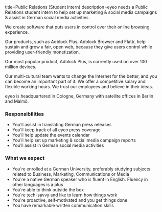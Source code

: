 title=Public Relations (Student Intern)
description=eyeo needs a Public Relations student intern to help set up marketing & social media campaigns & assist in German social media activities.

<? include jobs/header ?>

We create software that puts users in control over their online browsing experience.

Our products, such as Adblock Plus, Adblock Browser and Flattr, help sustain and grow a fair, open web, because they give users control while providing user-friendly monetization.

Our most popular product, Adblock Plus, is currently used on over 100 million devices.

Our multi-cultural team wants to change the Internet for the better, and you can become an important part of it. We offer a competitive salary and flexible working hours. We trust our employees and believe in their ideas.

eyeo is headquartered in Cologne, Germany with satellite offices in Berlin and Malmö.

### Responsibilities

- You'll assist in translating German press releases
- You'll keep track of all eyeo press coverage
- You'll help update the events calendar
- You'll help set up marketing & social media campaign reports
- You’ll assist in German social media activities

### What we expect

- You're enrolled at a German University, preferably studying subjects related to Business, Marketing, Communications or Media
- You're a native German speaker who is fluent in English. Fluency in other languages is a plus
- You're able to think outside the box
- You're tech-savvy and like to learn how things work
- You're proactive, self-motivated and you get things done
- You have remarkable written communication skills

<? include jobs/footer ?>
